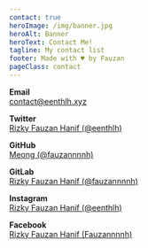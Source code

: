 ```yaml
---
contact: true
heroImage: /img/banner.jpg
heroAlt: Banner
heroText: Contact Me!
tagline: My contact list
footer: Made with ♥️ by Fauzan
pageClass: contact
---
```




**Email**<br>
[contact@eenthlh.xyz](mailto:contact@eenthlh.xyz)

**Twitter**<br>
[Rizky Fauzan Hanif (@eenthlh)](https://twitter.com/eenthlh)

**GitHub**<br>
[Meong (@fauzannnnh)](https://github.com/fauzannnnh)

**GitLab**<br>
[Rizky Fauzan Hanif (@fauzannnnh)](https://gitlab.com/fauzannnnh)

**Instagram**<br>
[Rizky Fauzan Hanif (@eenthlh)](https://instagram.com/eenthlh)

**Facebook**<br>
[Rizky Fauzan Hanif (Fauzannnnh)](https://facebook.com/Fauzannnnh)
